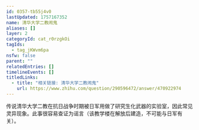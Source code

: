 ```yaml
---
id: 0357-tb55j4v0
lastUpdated: 1757167352
name: 清华大学二教闹鬼
aliases: []
layer: 2
categoryId: cat_r0rzgkOi
tagIds:
  - tag_jKWvm6pa
nsfw: false
parent: ""
relatedEntries: []
timelineEvents: []
titledLinks:
  - title: "相关链接: 清华大学二教闹鬼"
    url: https://www.zhihu.com/question/290596472/answer/470922974
---
```


传说清华大学二教在抗日战争时期被日军用做了研究生化武器的实验室，因此常见灵异现象。此事很容易查证为谣言（该教学楼在解放后建造，不可能与日军有关）。